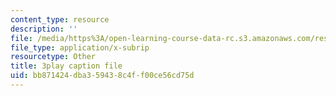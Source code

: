 ```yaml
---
content_type: resource
description: ''
file: /media/https%3A/open-learning-course-data-rc.s3.amazonaws.com/res-10-s95-physics-of-covid-19-transmission-fall-2020/bb871424dba359438c4ff00ce56cd75d_0VppWRGt0uk.vtt
file_type: application/x-subrip
resourcetype: Other
title: 3play caption file
uid: bb871424-dba3-5943-8c4f-f00ce56cd75d
---
```

